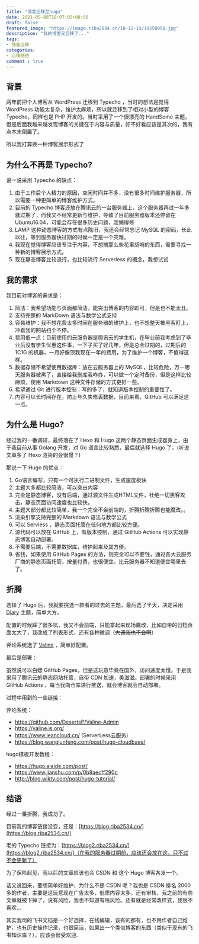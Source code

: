 ```yaml
---
title: "博客迁移至hugo"
date: 2021-05-08T18:07:05+08:00
draft: false
featured_image: "https://image.riba2534.cn/18-12-13/19258050.jpg"
description: "我的博客又迁移了..."
tags:
- 博客迁移
categories:
- 心情随想
comment : true
---
```


## 背景

两年前把个人博客从 WordPress 迁移到 Typecho ，当时的想法是觉得 WordPress 功能太复杂，维护太麻烦，所以就迁移到了相对小型的博客 Typecho，同样也是 PHP 开发的。当时采用了一个很漂亮的 HandSome 主题，但是后面我越来越发现博客的关键在于内容与质量，好不好看应该是其次的，我有点本末倒置了。

所以我打算换一种博客展示形式了

## 为什么不再是 Typecho?

说一说采用 Typecho 的缺点：

1. 由于工作后个人精力的原因，空闲时间并不多，没有很多时间维护服务器，所以需要一种更简单的博客维护方式。
2. 目前的 Typecho 博客还放在腾讯云的一台服务器上，这个服务器再过一年多就过期了，而我又不经常更新与维护，导致了目前服务器版本还停留在 Ubuntu16.04，可能会存在很多历史问题，我懒得修
3. LAMP 这种动态博客的方式有点陈旧，我还会经常忘记 MySQL 的密码，长此以往，等到服务器快过期的时候一定是一个灾难。
4. 我现在觉得博客应该专注于内容，不想搞那么些花里胡哨的东西，需要寻找一种新的博客展示方式。
5. 现在静态博客比较流行，也比较流行 Serverless 的概念，我想试试

## 我的需求

我目前对博客的需求是：

1. 简洁：我希望功能与页面都简洁，能突出博客的内容即可，但是也不能太丑。
2. 支持完整的 MarkDown 语法与数学公式支持
3. 容易维护：我不想花费太多时间在服务器的维护上，也不想整天被黑客盯上，冲着我的网站扫个不停。
4. 费用低一点：目前使用的云服务器是腾讯云的学生机，在毕业前我考虑到了毕业后没有学生优惠这件事，一下子买了好几年，但是总会过期的，过期后的 1C1G 的机器，一月好像顶我现在一年的费用，为了维护一个博客，不值得这样。
5. 数据存储不希望使用数据库：放在云服务器上的 MySQL，比较危险，万一哪天服务器被黑了，直接给我删库我咋办，可以做一个定时备份，但是这样比较麻烦，使用 Markdown 这种文件存储的方式更好一些。
6. 希望通过 Git 进行版本控制：写的多了，就知道版本控制的重要性了。
7. 内容可以长时间存在，防止年久失修丢数据，目前来看，GitHub 可以满足这一点。

## 为什么是 Hugo?

经过我的一番调研，最终落在了 Hexo 和 Hugo 这两个静态页面生成器身上，由于我目前从事 Golang 开发，对 Go 语言比较熟悉，最后就选择 Hugo 了。(听说文章多了 Hexo 渲染的会很慢？)

那说一下 Hugo 的优点：

1. Go语言编写，只有一个可执行二进制文件，生成速度极快
2. 主题大多都比较简洁，可以突出内容
3. 完全是静态博客，没有后端，通过源文件生成HTML文件，杜绝一切黑客攻击，静态页面访问速度也比较快。
4. 主题大部分都比较简单，我一个完全不会前端的，折腾折腾折腾也能魔改。。
5. 渲染引擎支持完整的 Markdown 语法与数学公式
6. 可以 Servless ，静态页面托管在任何地方都比较方便。
7. 源代码可以放在 GitHub 上，有版本控制，通过 GitHub Actions 可以实现静态博客自动部署。
8. 不需要后端，不需要数据库，维护起来及其方便。
9. 省钱，如果使用 GitHub Pages 的方法，则完全可以不要钱，通过各大云服务厂商的静态页面托管，按量付费，也很便宜。比云服务器不知道便宜哪里去了。

## 折腾

选择了 Hugo 后，我就要挑选一款看的过去的主题，最后选了半天，决定采用 [Diary](https://github.com/AmazingRise/hugo-theme-diary) 主题，简单大方。

配置的时候踩了很多坑，我又不会前端，只能拿起来现场魔改，比如自带的归档页面太大了，我改成了列表形式，还有各种微调（~~大调我也不会啊~~）

评论系统选了 [Valine](https://valine.js.org/) ，简单好配置。

最后是部署：

虽然说可以白嫖 GitHub Pages，但是这玩意毕竟在国外，访问速度太慢。于是我采用了腾讯云的静态网站托管，自带 CDN 加速，美滋滋。部署的时候采用 GitHub Actions ，每当我向仓库进行推送，就会博客就会自动部署。

过程中用到的一些链接：

评论系统：

- https://github.com/DesertsP/Valine-Admin
- https://valine.js.org/
- https://www.leancloud.cn/ (ServerLess云服务)
- https://blog.wangjunfeng.com/post/hugo-cloudbase/

hugo模板开发教程：

- https://hugo.aiaide.com/post/
- https://www.jianshu.com/p/0b9aecff290c
- http://blog.wikty.com/post/hugo-tutorial/

## 结语

经过一番折腾，我成功了。

目前我的博客链接没变，还是：[https://blog.riba2534.cn/](https://blog.riba2534.cn/)

老的 Typecho 链接为：[https://blog2.riba2534.cn/](https://blog2.riba2534.cn/)（在我的服务器过期前，应该还会放在这，只不过不会更新了）

为了保险起见，我以后的文章应该也会 CSDN 和 这个 Hugo 博客各发一个。

话又说回来，要想简单好维护，为什么不是 CSDN 呢？我也是 CSDN 排名 2000 多的作者，主要是这玩意现在广告太多，低质内容太多，还有审核，我之前的有些文章就被下掉了，说有风险，我也不知道有啥风险。还有就是经常改样式，我很不喜欢...

其实我司的飞书文档是一个好选择，在线编辑，该有的都有，也不用作者自己维护，也有历史操作记录，也很简洁，如果出一个类似博客的东西（类似于现有的飞书知识库？），应该会很受欢迎.